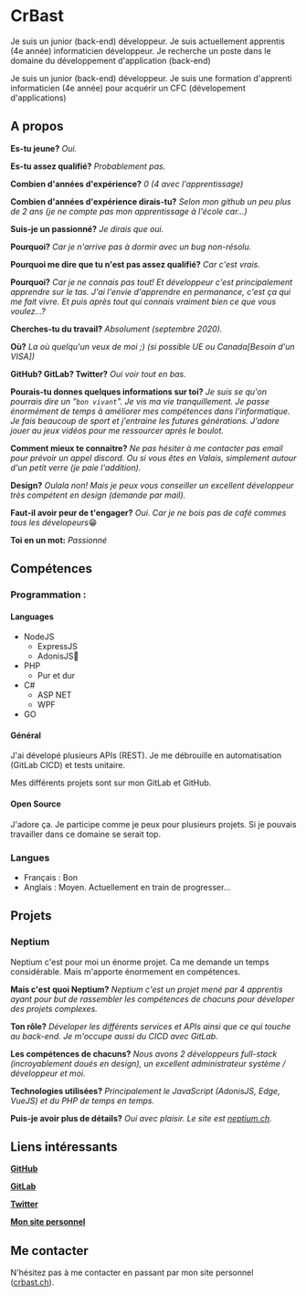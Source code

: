 # CrBast

Je suis un junior (back-end) développeur. Je suis actuellement apprentis (4e année) informaticien développeur.
Je recherche un poste dans le domaine du développement d'application (back-end)

Je suis un junior (back-end) développeur. Je suis une formation d'apprenti informaticien (4e année) pour acquérir un CFC (dévelopement d'applications)

## A propos
**Es-tu jeune?** *Oui.*

**Es-tu assez qualifié?** *Probablement pas.*

**Combien d'années d'expérience?** *0 (4 avec l'apprentissage)*

**Combien d'années d'expérience dirais-tu?** *Selon mon github un peu plus de 2 ans (je ne compte pas mon apprentissage à l'école car...)*

**Suis-je un passionné?** *Je dirais que oui.*

**Pourquoi?** *Car je n'arrive pas à dormir avec un bug non-résolu.*

**Pourquoi me dire que tu n'est pas assez qualifié?** *Car c'est vrais.*

**Pourquoi?** *Car je ne connais pas tout! Et développeur c'est principalement apprendre sur le tas. J'ai l'envie d'apprendre en permanance, c'est ça qui me fait vivre. Et puis après tout qui connais vraiment bien ce que vous voulez...?*

**Cherches-tu du travail?** *Absolument (septembre 2020).*

**Où?** *La où quelqu'un veux de moi ;) (si possible UE ou Canada[Besoin d'un VISA])*

**GitHub? GitLab? Twitter?** *Oui voir tout en bas.*

**Pourais-tu donnes quelques informations sur toi?** *Je suis se qu'on pourrais dire un "`bon vivant`". Je vis ma vie tranquillement. Je passe énormément de temps à améliorer mes compétences dans l'informatique. Je fais beaucoup de sport et j'entraine les futures générations. J'adore jouer au jeux vidéos pour me ressourcer après le boulot.*

**Comment mieux te connaitre?** *Ne pas hésiter à me contacter pas email pour prévoir un appel discord. Ou si vous êtes en Valais, simplement autour d'un petit verre (je paie l'addition).*

**Design?** *Oulala non! Mais je peux vous conseiller un excellent développeur très compétent en design (demande par mail).*

**Faut-il avoir peur de t'engager?** *Oui. Car je ne bois pas de café commes tous les dévelopeurs*😁

**Toi en un mot:** *Passionné*

## Compétences

### Programmation :

#### Languages
- NodeJS 
  - ExpressJS
  - AdonisJS💜
- PHP
  - Pur et dur
- C#
  - ASP NET
  - WPF
- GO

#### Général

J'ai dévelopé plusieurs APIs (REST). Je me débrouille en automatisation (GitLab CICD) et tests unitaire.

Mes différents projets sont sur mon GitLab et GitHub.

#### Open Source
J'adore ça. Je participe comme je peux pour plusieurs projets. Si je pouvais travailler dans ce domaine se serait top.


### Langues
- Français : Bon
- Anglais : Moyen. Actuellement en train de progresser...

## Projets

### Neptium
Neptium c'est pour moi un énorme projet. Ca me demande un temps considérable. Mais m'apporte énormement en compétences.

**Mais c'est quoi Neptium?** *Neptium c'est un projet mené par 4 apprentis ayant pour but de rassembler les compétences de chacuns pour déveloper des projets complexes.*

**Ton rôle?** *Déveloper les différents services et APIs ainsi que ce qui touche au back-end. Je m'occupe aussi du CICD avec GitLab.*

**Les compétences de chacuns?** *Nous avons 2 développeurs full-stack (incroyablement doués en design), un excellent administrateur système / développeur et moi.*

**Technologies utilisées?** *Principalement le JavaScript (AdonisJS, Edge, VueJS) et du PHP de temps en temps.*

**Puis-je avoir plus de détails?** *Oui avec plaisir. Le site est [neptium.ch](https://www.neptium.ch/fr/).*

## Liens intéressants
**[GitHub](https://github.com/CrBast)**

**[GitLab](https://gitlab.com/CrBast)**

**[Twitter](https://twitter.com/lecreb/)**

**[Mon site personnel](https://crbast.ch)**

## Me contacter 
N'hésitez pas à me contacter en passant par mon site personnel ([crbast.ch](https://crbast.ch)). 